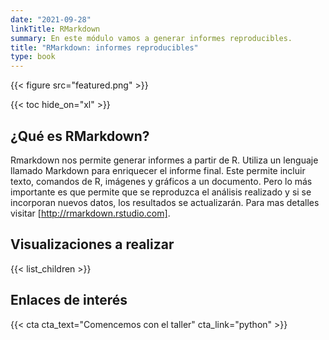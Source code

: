 ```yaml
---
date: "2021-09-28"
linkTitle: RMarkdown
summary: En este módulo vamos a generar informes reproducibles.
title: "RMarkdown: informes reproducibles"
type: book
---
```


{{< figure src="featured.png" >}}

{{< toc hide_on="xl" >}}

## ¿Qué es RMarkdown?

Rmarkdown nos permite generar informes a partir de R. Utiliza un lenguaje llamado Markdown para enriquecer el informe final. Este permite incluir texto, comandos de R, imágenes y gráficos a un documento. Pero lo más importante es que permite que se reproduzca el análisis realizado y si se incorporan nuevos datos, los resultados se actualizarán. Para mas detalles visitar [http://rmarkdown.rstudio.com].


## Visualizaciones a realizar

{{< list_children >}}


## Enlaces de interés

{{< cta cta_text="Comencemos con el taller" cta_link="python" >}}
